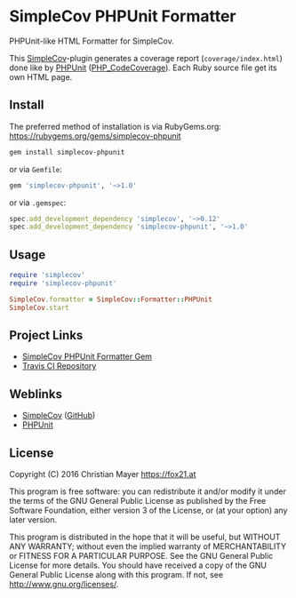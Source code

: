 # SimpleCov PHPUnit Formatter

PHPUnit-like HTML Formatter for SimpleCov.

This [SimpleCov](https://www.ruby-toolbox.com/projects/simplecov)-plugin generates a coverage report (`coverage/index.html`) done like by [PHPUnit](https://phpunit.de/) ([PHP_CodeCoverage](https://github.com/sebastianbergmann/php-code-coverage)). Each Ruby source file get its own HTML page.

## Install

The preferred method of installation is via RubyGems.org:
https://rubygems.org/gems/simplecov-phpunit

```bash
gem install simplecov-phpunit
```

or via `Gemfile`:

```bash
gem 'simplecov-phpunit', '~>1.0'
```

or via `.gemspec`:

```ruby
spec.add_development_dependency 'simplecov', '~>0.12'
spec.add_development_dependency 'simplecov-phpunit', '~>1.0'
```

## Usage

```ruby
require 'simplecov'
require 'simplecov-phpunit'

SimpleCov.formatter = SimpleCov::Formatter::PHPUnit
SimpleCov.start
```

## Project Links

- [SimpleCov PHPUnit Formatter Gem](https://rubygems.org/gems/simplecov-phpunit)
- [Travis CI Repository](https://travis-ci.org/TheFox/simplecov-phpunit)

## Weblinks

- [SimpleCov](https://www.ruby-toolbox.com/projects/simplecov) ([GitHub](https://github.com/colszowka/simplecov))
- [PHPUnit](https://phpunit.de/)

## License

Copyright (C) 2016 Christian Mayer <https://fox21.at>

This program is free software: you can redistribute it and/or modify it under the terms of the GNU General Public License as published by the Free Software Foundation, either version 3 of the License, or (at your option) any later version.

This program is distributed in the hope that it will be useful, but WITHOUT ANY WARRANTY; without even the implied warranty of MERCHANTABILITY or FITNESS FOR A PARTICULAR PURPOSE. See the GNU General Public License for more details. You should have received a copy of the GNU General Public License along with this program. If not, see <http://www.gnu.org/licenses/>.
